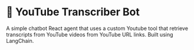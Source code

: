 # 🎥 YouTube Transcriber Bot

A simple chatbot React agent that uses a custom Youtube tool that retrieve transcripts from YouTube videos from YouTube URL links. Built using LangChain.
